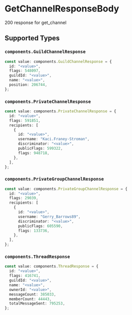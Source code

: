 # GetChannelResponseBody

200 response for get_channel


## Supported Types

### `components.GuildChannelResponse`

```typescript
const value: components.GuildChannelResponse = {
  id: "<value>",
  flags: 548097,
  guildId: "<value>",
  name: "<value>",
  position: 206744,
};
```

### `components.PrivateChannelResponse`

```typescript
const value: components.PrivateChannelResponse = {
  id: "<value>",
  flags: 591851,
  recipients: [
    {
      id: "<value>",
      username: "Kaci.Franey-Stroman",
      discriminator: "<value>",
      publicFlags: 599322,
      flags: 948718,
    },
  ],
};
```

### `components.PrivateGroupChannelResponse`

```typescript
const value: components.PrivateGroupChannelResponse = {
  id: "<value>",
  flags: 29039,
  recipients: [
    {
      id: "<value>",
      username: "Gerry_Barrows89",
      discriminator: "<value>",
      publicFlags: 605590,
      flags: 133736,
    },
  ],
};
```

### `components.ThreadResponse`

```typescript
const value: components.ThreadResponse = {
  id: "<value>",
  flags: 416741,
  guildId: "<value>",
  name: "<value>",
  ownerId: "<value>",
  messageCount: 385033,
  memberCount: 44443,
  totalMessageSent: 795253,
};
```

